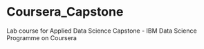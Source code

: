 # Coursera_Capstone
Lab course for Applied Data Science Capstone - IBM Data Science Programme on Coursera
